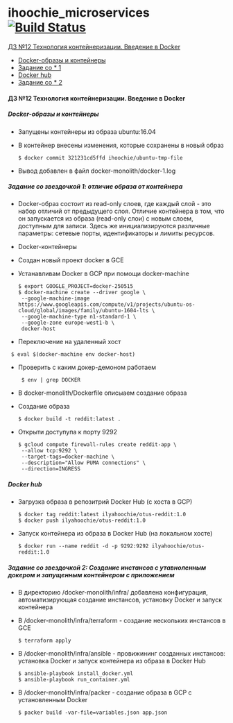 # ihoochie_microservices [![Build Status](https://travis-ci.com/otus-devops-2019-05/ihoochie_microservices.svg?branch=master)](https://travis-ci.com/otus-devops-2019-05/ihoochie_microservices)

[ДЗ №12 Технология контейнеризации. Введение в Docker](#дз-12-технология-контейнеризации-введение-в-docker)
* [Docker-образы и контейнеры](#docker-образы-и-контейнеры)
* [Задание со * 1](#задание-со-звездочкой-1-отличие-образа-от-контейнера)
* [Docker hub](#docker-hub)
* [Задание со * 2](#задание-со-звездочкой-2-создание-инстансов-с-утавноленным-докером-и-запущенным-контейнером-с-приложением)



#### ДЗ №12 Технология контейнеризации. Введение в Docker

##### Docker-образы и контейнеры

* Запущены контейнеры из образа ubuntu:16.04

* В контейнер внесены изменения, которые сохранены в новый образ
  ```
  $ docker commit 321231cd5ffd ihoochie/ubuntu-tmp-file
  ```
* Вывод добавлен в файл docker-monolith/docker-1.log


##### Задание со звездочкой 1: отличие образа от контейнера

* Docker-образ состоит из read-only слоев, где каждый слой - это набор отличий от предыдущего слоя.
Отличие контейнера в том, что он запускается из образа (read-only слои) с новым слоем, доступным для записи. Здесь же инициализируются различные параметры: сетевые порты, идентификаторы и лимиты ресурсов.

* Docker-контейнеры

* Создан новый проект docker в GCE

* Устанавливам Docker в GCP при помощи docker-machine
  ```
  $ export GOOGLE_PROJECT=docker-250515
  $ docker-machine create --driver google \
   --google-machine-image https://www.googleapis.com/compute/v1/projects/ubuntu-os-cloud/global/images/family/ubuntu-1604-lts \
   --google-machine-type n1-standard-1 \
   --google-zone europe-west1-b \
   docker-host
  ```
 * Переключение на удаленный хост
  ```
   $ eval $(docker-machine env docker-host)
  ```
* Проверить с каким докер-демоном работаем
  ```
   $ env | grep DOCKER
  ```
* В docker-monolith/Dockerfile описыаем создание образа

* Создание образа
  ```
  $ docker build -t reddit:latest .
  ```

* Открыти доступупа к порту 9292
  ```
  $ gcloud compute firewall-rules create reddit-app \
   --allow tcp:9292 \
   --target-tags=docker-machine \
   --description="Allow PUMA connections" \
   --direction=INGRESS
  ```

##### Docker hub

* Загрузка образа в репозитрий Docker Hub (с хоста в GCP)
  ```
  $ docker tag reddit:latest ilyahoochie/otus-reddit:1.0
  $ docker push ilyahoochie/otus-reddit:1.0
  ```
* Запуск контейнера из образа в Docker Hub (на локальном хосте)
  ```
  $ docker run --name reddit -d -p 9292:9292 ilyahoochie/otus-reddit:1.0
  ```
##### Задание со звездочкой 2: Создание инстансов с утавноленным докером и запущенным контейнером с приложением

* В директорию /docker-monolith/infra/ добавлена конфигурация, автоматизирующая создание инстансов, установку Docker и запуск контейнера

* В /docker-monolith/infra/terraform - создание нескольких инстансов в GCE
  ```
  $ terraform apply
  ```
* В /docker-monolith/infra/ansible - провижининг созданных инстансов: установка Docker и запуск контейнера из образа в Docker Hub
  ```
  $ ansible-playbook install_docker.yml
  $ ansible-playbook run_container.yml
  ```

* В /docker-monolith/infra/packer - создание образа в GCP c установленным Docker
  ```
  $ packer build -var-file=variables.json app.json
  ```
